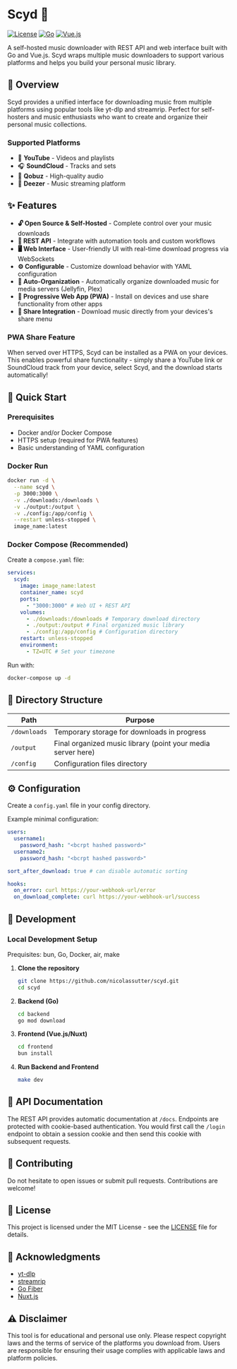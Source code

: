 # Scyd 🎵

[![License](https://img.shields.io/badge/license-MIT-blue.svg)](LICENSE)
[![Go](https://img.shields.io/badge/Go-1.21+-00ADD8?logo=go)](https://golang.org)
[![Vue.js](https://img.shields.io/badge/Vue.js-3.0+-4FC08D?logo=vue.js)](https://vuejs.org)

A self-hosted music downloader with REST API and web interface built with Go and Vue.js. Scyd wraps multiple music downloaders to support various platforms and helps you build your personal music library.

## 🎯 Overview

Scyd provides a unified interface for downloading music from multiple platforms using popular tools like yt-dlp and streamrip. Perfect for self-hosters and music enthusiasts who want to create and organize their personal music collections.

### Supported Platforms

- 🎥 **YouTube** - Videos and playlists
- 🎧 **SoundCloud** - Tracks and sets
- 🎼 **Qobuz** - High-quality audio
- 🎵 **Deezer** - Music streaming platform

## ✨ Features

- **🔓 Open Source & Self-Hosted** - Complete control over your music downloads
- **🔌 REST API** - Integrate with automation tools and custom workflows
- **🖥️ Web Interface** - User-friendly UI with real-time download progress via WebSockets
- **⚙️ Configurable** - Customize download behavior with YAML configuration
- **📁 Auto-Organization** - Automatically organize downloaded music for media servers (Jellyfin, Plex)
- **📱 Progressive Web App (PWA)** - Install on devices and use share functionality from other apps
- **🔗 Share Integration** - Download music directly from your devices's share menu

### PWA Share Feature

When served over HTTPS, Scyd can be installed as a PWA on your devices. This enables powerful share functionality - simply share a YouTube link or SoundCloud track from your device, select Scyd, and the download starts automatically!

## 🚀 Quick Start

### Prerequisites

- Docker and/or Docker Compose
- HTTPS setup (required for PWA features)
- Basic understanding of YAML configuration

### Docker Run

```bash
docker run -d \
  --name scyd \
  -p 3000:3000 \
  -v ./downloads:/downloads \
  -v ./output:/output \
  -v ./config:/app/config \
  --restart unless-stopped \
  image_name:latest
```

### Docker Compose (Recommended)

Create a `compose.yaml` file:

```yaml
services:
  scyd:
    image: image_name:latest
    container_name: scyd
    ports:
      - "3000:3000" # Web UI + REST API
    volumes:
      - ./downloads:/downloads # Temporary download directory
      - ./output:/output # Final organized music library
      - ./config:/app/config # Configuration directory
    restart: unless-stopped
    environment:
      - TZ=UTC # Set your timezone
```

Run with:

```bash
docker-compose up -d
```

## 📁 Directory Structure

| Path         | Purpose                                                      |
| ------------ | ------------------------------------------------------------ |
| `/downloads` | Temporary storage for downloads in progress                  |
| `/output`    | Final organized music library (point your media server here) |
| `/config`    | Configuration files directory                                |

## ⚙️ Configuration

Create a `config.yaml` file in your config directory.

Example minimal configuration:

```yaml
users:
  username1:
    password_hash: "<bcrpt hashed password>"
  username2:
    password_hash: "<bcrpt hashed password>"

sort_after_download: true # can disable automatic sorting

hooks:
  on_error: curl https://your-webhook-url/error
  on_download_complete: curl https://your-webhook-url/success
```

## 🔧 Development

### Local Development Setup

Prequisites: bun, Go, Docker, air, make

1. **Clone the repository**

   ```bash
   git clone https://github.com/nicolassutter/scyd.git
   cd scyd
   ```

2. **Backend (Go)**

   ```bash
   cd backend
   go mod download
   ```

3. **Frontend (Vue.js/Nuxt)**

   ```bash
   cd frontend
   bun install
   ```

4. **Run Backend and Frontend**

   ```bash
   make dev
   ```

## 📖 API Documentation

The REST API provides automatic documentation at `/docs`. Endpoints are protected with cookie-based authentication.
You would first call the `/login` endpoint to obtain a session cookie and then send this cookie with subsequent requests.

## 🤝 Contributing

Do not hesitate to open issues or submit pull requests. Contributions are welcome!

## 📄 License

This project is licensed under the MIT License - see the [LICENSE](LICENSE) file for details.

## 🙏 Acknowledgments

- [yt-dlp](https://github.com/yt-dlp/yt-dlp)
- [streamrip](https://github.com/nathom/streamrip)
- [Go Fiber](https://gofiber.io/)
- [Nuxt.js](https://nuxt.com/)

## ⚠️ Disclaimer

This tool is for educational and personal use only. Please respect copyright laws and the terms of service of the platforms you download from. Users are responsible for ensuring their usage complies with applicable laws and platform policies.
